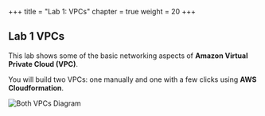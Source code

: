 +++
title = "Lab 1: VPCs"
chapter = true
weight = 20
+++

## Lab 1 VPCs


This lab shows some of the basic networking aspects of **Amazon Virtual Private Cloud (VPC)**. 

You will build two VPCs: one manually and one with a few clicks using **AWS Cloudformation**.

![Both VPCs Diagram](/images/2ndvpc-diagramboth.png)